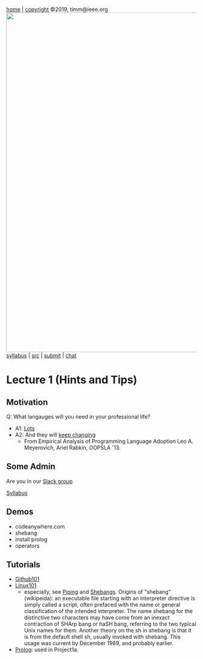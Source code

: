 [home](http://tiny.cc/plm19) |
[copyright](https://github.com/txt/plm19/blob/master/license.md) &copy;2019, timm&commat;ieee.org
<br>
<a href="http://tiny.cc/plm19"><img width=900 src="https://raw.githubusercontent.com/txt/plm19/master/etc/img/banner.png"></a>
<br>
[syllabus](https://github.com/txt/plm19/blob/master/doc/syllabus.md) |
[src](https://github.com/txt/plm19/tree/master/src) |
[submit](http://tiny.cc/plm19give) |
[chat](https://plm19.slack.com/)

# Lecture 1 (Hints and Tips)

## Motivation

Q: What langauges will you need in your professional life?
- A1: [Lots](https://www.tiobe.com/tiobe-index/)
- A2: And they will [keep changing](https://raw.githubusercontent.com/txt/plm18/master/img/nextLanguage.png)
   - From Empirical Analysis of Programming Language Adoption Leo A. Meyerovich, Ariel Rabkin, OOPSLA '13.

## Some Admin

Are you in our [Slack group](https://plm19.slack.com/messages/CF707K3T3/)

[Syllabus](https://github.com/txt/plm19/blob/master/doc/syllabus.md)

## Demos

- codeanywhere.com
- shebang
- install prolog
- operators

## Tutorials

+ [Github101](https://guides.github.com/introduction/flow/)
+ [Linux101](https://ryanstutorials.net/linuxtutorial/filemanipulation.php#introduction)
    + especially, see [Piping](https://ryanstutorials.net/linuxtutorial/filemanipulation.php#introduction) and
      [Shebangs](https://ryanstutorials.net/linuxtutorial/scripting.php).
      Origins of "shebang" (wikipeida): an executable file starting with an interpreter
      directive is simply called a script, often prefaced with the name
      or general classification of the intended interpreter. The name
      shebang for the distinctive two characters may have come from
      an inexact contraction of SHArp bang or haSH bang, referring to
      the two typical Unix names for them. Another theory on the sh in
      shebang is that it is from the default shell sh, usually invoked
      with shebang. This usage was current by December 1989,
      and probably earlier.
+ [Prolog](https://guides.github.com/introduction/flow/): used in Project1a.
